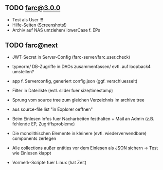 ## TODO farc@3.0.0

* Test als User !!!
* Hilfe-Seiten (Screenshots!)
* Archiv auf NAS umziehen/ lowerCase f. EPs

## TODO farc@next

* JWT-Secret in Server-Config (farc-server/farc.user.check)

* typeorm/ DB-Zugriffe in DAOs zusammenfassen/ evtl. auf loopback4 umstellen?

* app f. Serverconfig, generiert config.json (ggf. verschluesselt)

* Filter in Dateiliste (evtl. slider fuer size/timestamp)

* Sprung vom source tree zum gleichen Verzeichnis im archive tree

* aus source-file list "in Explorer oeffnen"

* Beim Einlesen Infos fuer Nacharbeiten festhalten + Mail an Admin (z.B. fehlende EP, Zugriffsprobleme)

* Die monolithischen Elemente in kleinere (evtl. wiederverwendbare) components zerlegen

* Alle collections außer entities vor dem Einlesen als JSON sichern -> Test wie Einlesen klappt

* Vormerk-Scripte fuer Linux (hat Zeit)
